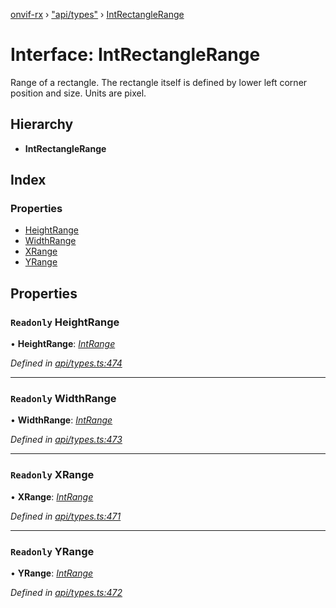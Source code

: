 [onvif-rx](../README.md) › ["api/types"](../modules/_api_types_.md) › [IntRectangleRange](_api_types_.intrectanglerange.md)

# Interface: IntRectangleRange

Range of a rectangle. The rectangle itself is defined by lower left corner position and size. Units are pixel.

## Hierarchy

* **IntRectangleRange**

## Index

### Properties

* [HeightRange](_api_types_.intrectanglerange.md#readonly-heightrange)
* [WidthRange](_api_types_.intrectanglerange.md#readonly-widthrange)
* [XRange](_api_types_.intrectanglerange.md#readonly-xrange)
* [YRange](_api_types_.intrectanglerange.md#readonly-yrange)

## Properties

### `Readonly` HeightRange

• **HeightRange**: *[IntRange](_api_types_.intrange.md)*

*Defined in [api/types.ts:474](https://github.com/patrickmichalina/onvif-rx/blob/3e9b152/src/api/types.ts#L474)*

___

### `Readonly` WidthRange

• **WidthRange**: *[IntRange](_api_types_.intrange.md)*

*Defined in [api/types.ts:473](https://github.com/patrickmichalina/onvif-rx/blob/3e9b152/src/api/types.ts#L473)*

___

### `Readonly` XRange

• **XRange**: *[IntRange](_api_types_.intrange.md)*

*Defined in [api/types.ts:471](https://github.com/patrickmichalina/onvif-rx/blob/3e9b152/src/api/types.ts#L471)*

___

### `Readonly` YRange

• **YRange**: *[IntRange](_api_types_.intrange.md)*

*Defined in [api/types.ts:472](https://github.com/patrickmichalina/onvif-rx/blob/3e9b152/src/api/types.ts#L472)*
